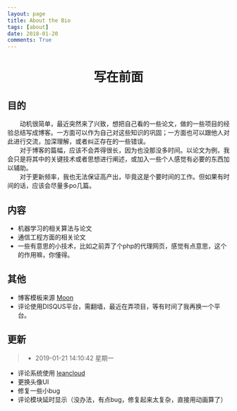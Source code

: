 ```yaml
---
layout: page
title: About the Bio
tags: [about]
date: 2018-01-20
comments: True
---
```


<center><h1>写在前面</h1></center>

## 目的
&emsp;&emsp;动机很简单，最近突然来了兴致，想把自己看的一些论文，做的一些项目的经验总结写成博客。一方面可以作为自己对这些知识的巩固；一方面也可以跟他人对此进行交流，加深理解，或者纠正存在的一些错误。<br/>
&emsp;&emsp;对于博客的篇幅，应该不会弄得很长，因为也没那没多时间。以论文为例，我会只是将其中的关键技术或者思想进行阐述，或加入一些个人感觉有必要的东西加以辅助。<br/>
&emsp;&emsp;对于更新频率，我也无法保证高产出，毕竟这是个要时间的工作。但如果有时间的话，应该会尽量多po几篇。<br/>
## 内容

- 机器学习的相关算法与论文
- 通信工程方面的相关论文
- 一些有意思的小技术，比如之前弄了个php的代理网页，感觉有点意思，这个的作用嘛，你懂得。

## 其他

- 博客模板来源 [Moon](https://github.com/TaylanTatli/Moon/ "Moon")
- 评论使用DISQUS平台，需翻墙，最近在弄项目，等有时间了我再换一个平台。

## 更新

>- 2019-01-21 14:10:42 星期一
   - 评论系统使用 [leancloud](https://leancloud.cn "leancloud")
   - 更换头像UI
   - 修复一些小bug
   - 评论模块延时显示（没办法，有点bug，修复起来太复杂，直接用动画算了）
